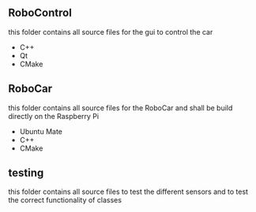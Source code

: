## RoboControl
this folder contains all source files for the gui to control the car

- C++
- Qt
- CMake

## RoboCar
this folder contains all source files for the RoboCar and shall be build directly on the Raspberry Pi
- Ubuntu Mate
- C++
- CMake

## testing
this folder contains all source files to test the different sensors and to test the correct functionality of classes
